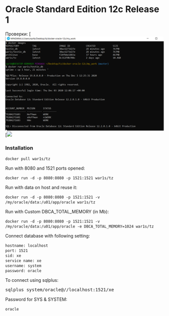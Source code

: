 Oracle Standard Edition 12c Release 1
============================
Проверки:
[![](https://raw.githubusercontent.com/WAR-S/docker-oracle-12c/master/my_work/CHECK%20CONSTAINER.bmp)
[![](https://sun9-9.userapi.com/impg/dbPJlc3Bhf5YOKW_tNIXYIvfhsRwTqkFuCcKjg/uZElyVxuxmU.jpg?size=1920x1080&quality=96&proxy=1&sign=e2c0d8a7bbe359a6d9c9b447a0f2d16e)


### Installation

    docker pull war1s/tz

Run with 8080 and 1521 ports opened:

    docker run -d -p 8080:8080 -p 1521:1521 war1s/tz

Run with data on host and reuse it:

    docker run -d -p 8080:8080 -p 1521:1521 -v /my/oracle/data:/u01/app/oracle war1s/tz

Run with Custom DBCA_TOTAL_MEMORY (in Mb):

    docker run -d -p 8080:8080 -p 1521:1521 -v /my/oracle/data:/u01/app/oracle -e DBCA_TOTAL_MEMORY=1024 war1s/tz
Connect database with following setting:

    hostname: localhost
    port: 1521
    sid: xe
    service name: xe
    username: system
    password: oracle

To connect using sqlplus:

<pre>
sqlplus system/oracle@//localhost:1521/xe
</pre>

Password for SYS & SYSTEM:

    oracle



